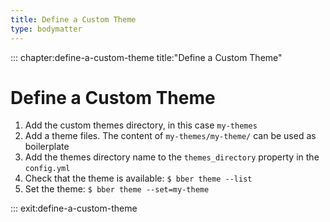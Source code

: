 ```yaml
---
title: Define a Custom Theme
type: bodymatter
---
```


::: chapter:define-a-custom-theme title:"Define a Custom Theme"

# Define a Custom Theme

1. Add the custom themes directory, in this case `my-themes`
1. Add a theme files. The content of `my-themes/my-theme/` can be used as boilerplate
1. Add the themes directory name to the `themes_directory` property in the `config.yml`
1. Check that the theme is available: `$ bber theme --list`
1. Set the theme: `$ bber theme --set=my-theme`

::: exit:define-a-custom-theme
